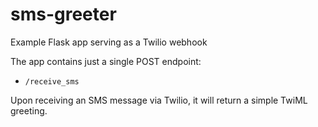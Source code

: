 # sms-greeter
Example Flask app serving as a Twilio webhook

The app contains just a single POST endpoint:
* `/receive_sms`

Upon receiving an SMS message via Twilio, it will return a simple TwiML greeting.
